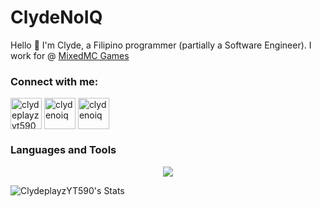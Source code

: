 # ClydeNoIQ
Hello 👋 I'm Clyde, a Filipino programmer (partially a Software Engineer). I work for @ [MixedMC Games](https://github.com/MixedMC)

<h3 align="left">Connect with me:</h3>
<p align="left">
<a href="https://twitter.com/ClydeplayzYT590" target="blank"><img align="center" src="https://skillicons.dev/icons?i=twitter" alt="clydeplayzyt590" height="50" width="50" /></a>
<a href="https://www.youtube.com/@ClydeNoIQ" target="blank"><img align="center" src="https://raw.githubusercontent.com/rahuldkjain/github-profile-readme-generator/master/src/images/icons/Social/youtube.svg" alt="clydenoiq" height="50" width="50" /></a>
<a href="https://mixedmc.com/discord" target="blank"><img align="center" src="https://skillicons.dev/icons?i=discord" alt="clydenoiq" height="50" width="50" /></a>
</p>

### Languages and Tools

<p align="center">
  <a href="https://skillicons.dev">
    <img src="https://skillicons.dev/icons?i=php,js,ts,nodejs,grafana,jenkins,mongodb,maven" />
  </a>
</p>

![ClydeplayzYT590's Stats](https://github-readme-stats.vercel.app/api?username=ClydeplayzYT590&theme=midnight-purple&show_icons=true&hide_border=true&count_private=true)
<!--

